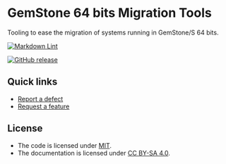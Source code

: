 # GemStone 64 bits Migration Tools

Tooling to ease the migration of systems running in GemStone/S 64 bits.

[![Markdown Lint](https://github.com/ba-st/GemStone-64-Migration-Tools/actions/workflows/markdown-lint.yml/badge.svg)](https://github.com/ba-st/GemStone-64-Migration-Tools/actions/workflows/markdown-lint.yml)

[![GitHub release](https://img.shields.io/github/release/ba-st/GemStone-64-Migration-Tools.svg)](https://github.com/ba-st/GemStone-64-Migration-Tools/releases/latest)

## Quick links

- [Report a defect](https://github.com/ba-st/GemStone-64-Migration-Tools/issues/new?labels=Type%3A+Defect)
- [Request a feature](https://github.com/ba-st/GemStone-64-Migration-Tools/issues/new?labels=Type%3A+Feature)

## License

- The code is licensed under [MIT](LICENSE).
- The documentation is licensed under [CC BY-SA 4.0](http://creativecommons.org/licenses/by-sa/4.0/).

